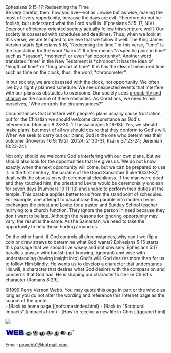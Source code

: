  <head> <title>(PVW) Ephesians 5:15-17: Redeeming the Time</title> <meta content="IE=9" http-equiv="X-UA-Compatible"></meta> <link href="css/page_style.css" rel="stylesheet" type="text/css"></link> </head><body><div class="page_style"> Ephesians 5:15-17: Redeeming the Time

<div class="p">Be very careful, then, how you live—not as unwise but as wise, making the most of every opportunity, because the days are evil. Therefore do not be foolish, but understand what the Lord's will is. (Ephesians 5:15-17, NIV)

</div>Does our efficiency-oriented society actually follow this scripture well? Our society is obsessed with schedules and deadlines. Thus, when we look at this verse, we are tempted to believe that we follow it well. The King James Version starts Ephesians 5:16, "Redeeming the time." In this verse, "time" is the translation for the word *kairos*. It often means *a specific point in time* such as *season*, *moment*, or even *an opportunity*. Another word translated "time" in the New Testament is *chronos*. It has the idea of *length of time* or *long period of time*. It is has the idea of measured time such as time on the clock, thus, the word, *chronometer*.

In our society, we are obsessed with the clock, not opportunity. We often live by a tightly planned schedule. We see unexpected events that interfere with our plans as obstacles to overcome. Our society sees [probability and chance](statistics.html) as the source of these obstacles. As Christians, we need to ask ourselves, "Who controls the circumstances?"

Circumstances that interfere with people's plans usually cause frustration, but for the Christian we should welcome circumstance as God's intervention (Romans 8:28-30; 1 Thessalonians 5:16-18). Yes, we should make plans, but most of all we should desire that they conform to God's will. When we seek to carry out our plans, God is the one who determines their outcome (Proverbs 16:9; 19:21; 20:24; 21:30-31; Psalm 37:23-24; Jeremiah 10:23-24).

Not only should we welcome God's interfering with our own plans, but we should also look for the opportunities that He gives us. We do not know exactly when the next opportunity will come, but we can be prepared to use it. In the first century, the parable of the Good Samaritan (Luke 10:30-37) dealt with the obsession with ceremonial cleanliness. If the man were dead and they touched him, the priest and Levite would be ceremonially unclean for seven days (Numbers 19:11-13) and unable to perform their duties at the temple. This parable applies better to us from the standpoint of schedules. For example, one attempt to paraphrase this parable into modern terms exchanges the priest and Levite for a pastor and Sunday School teacher hurrying to a church function. They ignore the person in need because they don't want to be late. Although the reasons for ignoring opportunity may vary, the result is the same. As the Samaritan, we need to take the opportunity to help those hurting around us.

On the other hand, if God controls all circumstances, why can't we flip a coin or draw straws to determine what God wants? Ephesians 5:15 starts this passage that we should live wisely and not unwisely. Ephesians 5:17 parallels unwise with foolish (not knowing, ignorant) and wise with understanding (having insight into) God's will. God desires more than for us to follow Him blindly. He wants us to develop a character that understands His will, a character that desires what God desires with the compassion and concerns that God has. He is shaping our character to be like Christ's character (Romans 8:29).

<div class="copy">©1999 Perry Vernon Webb. You may quote this page in part or the whole as long as you do not alter the wording and reference this Internet page as the source of the quote.</div>  </div>- [Back to home page.](noframesindex.html)
- [Back to "Scriptural Impacts".](impacts.html)
- [How to receive a new life in Christ.](gospel.html)
 
![](http://counter.digits.com/wc/-d/4/pvwebb)

[![digits](images/wc-03.gif)](http://www.digits.com/)

Email: [pvwebb1@hotmail.com](mailto:pvwebb1@hotmail.com)

 